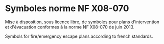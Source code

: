 # Symboles norme NF X08-070
Mise à disposition, sous licence libre, de symboles pour plans d'intervention et d'évacuation conformes à la norme NF X08-070 de juin 2013.

Symbols for fire/emergency escape plans according to french standards.
